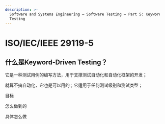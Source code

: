 ```yaml
---
description: >-
  Software and Systems Engineering — Software Testing — Part 5: Keyword-Driven
  Testing
---
```


# ISO/IEC/IEEE 29119-5

## 什么是Keyword-Driven Testing？

它是一种测试用例的编写方法，用于支撑测试自动化和自动化框架的开发；

就算不搞自动化，它也是可以用的；它适用于任何测试级别和测试类型；

目标

怎么做到的

具体怎么做

